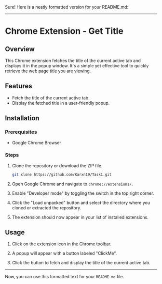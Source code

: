 Sure! Here is a neatly formatted version for your README.md:

---

# Chrome Extension - Get Title

## Overview

This Chrome extension fetches the title of the current active tab and displays it in the popup window. It's a simple yet effective tool to quickly retrieve the web page title you are viewing.

## Features

- Fetch the title of the current active tab.
- Display the fetched title in a user-friendly popup.

## Installation

### Prerequisites

- Google Chrome Browser

### Steps

1. Clone the repository or download the ZIP file.

    ```sh
    git clone https://github.com/Karxn19/Task1.git
    ```

2. Open Google Chrome and navigate to `chrome://extensions/`.

3. Enable "Developer mode" by toggling the switch in the top right corner.

4. Click the "Load unpacked" button and select the directory where you cloned or extracted the repository.

5. The extension should now appear in your list of installed extensions.

## Usage

1. Click on the extension icon in the Chrome toolbar.

2. A popup will appear with a button labeled "ClickMe".

3. Click the button to fetch and display the title of the current active tab.

---

Now, you can use this formatted text for your `README.md` file.
